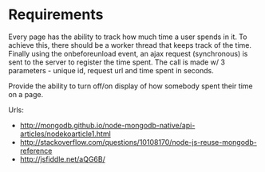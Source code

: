 # Requirements

Every page has the ability to track how much time a user spends in it. To achieve this, there should be a worker thread that keeps track of the time. 
Finally using the onbeforeunload event, an ajax request (synchronous) is sent to the server to register the time spent. The call is made w/ 3 parameters - 
unique id, request url and time spent in seconds.

Provide the ability to turn off/on display of how somebody spent their time on a page.

Urls:

* http://mongodb.github.io/node-mongodb-native/api-articles/nodekoarticle1.html
* http://stackoverflow.com/questions/10108170/node-js-reuse-mongodb-reference
* http://jsfiddle.net/aQG6B/
